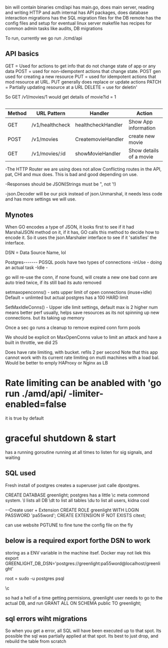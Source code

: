 bin will contain binaries 
cmd/api has main.go, does main server, reading and writing HTTP and auth
internal has API packages, does database interaction
migrations has the SQL migration files for the DB
remote has the config files and setup for eventual linux server
makefile has recipes for common admin tasks like audits, DB migrations

To run, currently we
go run ./cmd/api



## API basics

GET = Used for actions to get info that do not change state of app or any data
POST = used for non-idempotent actions that change state. POST gen used for creating a new resource
PUT = used for idempotent actions that mod resource at URL. PUT generally does replace or update actions
PATCH = Partially updating resource at a URL
DELETE = use for deletin'

So GET /v1/movies/1 would get details of movie?id = 1


## 
| Method | URL Pattern | Handler | Action |
|---|---|---|---|
| GET | /v1/healthcheck | healthcheckHandler | Show App information |
| POST | /v1/movies | CreatemovieHandler | create new movie |
|GET | /v1/movies/:id | showMovieHandler | Show details of a movie | 

-The HTTP Router we are using does not allow Conflicting routes in the API, pat, CHI and mux does. This is bad and good depending on use.

-Responses should be JSON(Strings must be ", not '!)

-json.Decoder will be our pick instead of json.Unmarshal, it needs less code and has more settings we will use.




## Mynotes
When GO encodes a type of JSON, it looks first to see if it had MarshalJSON method on it, if it has, GO calls this method to decide how to encode it. So it uses the json.Marshaler interface to see if it 'satisfies' the interface. 

DSN = Data Source Name, lol

Postgres-------
PGSQL pools have two types of connections
-inUse - doing an actual task
-Idle - 

go will re-use the conn, if none found, will create a new one
bad conn are auto tried twice, if its still bad its auto removed

setmaxopenconns() - sets upper limit of open connections (inuse+idle) Default = unlimted but actual postgres has a 100 HARD limit

SetMaxIdleConns() - Upper idle limit settings, default max is 2
higher num means better perf usually, helps save resources as its not spinning up new connections. but its taking up memory

Once a sec go runs a cleanup to remove expired conn form pools

We should be explicit on MaxOpenConns value to limit an attack and have a built in throttle, we did 25

Does have rate limiting, with bucket. refils 2 per second
Note that this app cannot work with its current rate limiting on mutli machines with a load bal. Would be better to emply HAProxy or Nginx as LB
# Rate limiting can be anabled with 'go run ./amd/api/ -limiter-enabled=false
it is true by default

# graceful shutdown & start 
has a running goroutine running at all times to listen for sig signals, and waiting

## SQL used

Fresh install of postgres creates a superuser just calle dpostgres. 

CREATE DATABASE greenlight;
postgres has a little \c meta commond system. 
\l lists all DB
\dt to list all tables
\du to list all users, kidna cool

--Create user + Extension
CREATE ROLE greenlight WITH LOGIN PASSWORD 'pa55word';
CREATE EXTENSION IF NOT EXISTS citext;

can use website PGTUNE to fine tune the config file on the fly
## below is a required export forthe DSN to work
storing as a ENV variable in the machine itsef. Docker may not liek this
export GREENLIGHT_DB_DSN='postgres://greenlight:pa55word@localhost/greenlight'
 
 root =
 sudo -u postgres psql

 \c <database name>

so had a hell of a time getting permisions,
greenlight user needs to go to the actual DB, and run 
GRANT ALL ON SCHEMA public TO greenlight;

## sql errors wiht migrations
So when you get a error, all SQL will have been executed up to that spot. Its possible the sql was partially applied at that spot. Its best to just drop, and rebuild the table from scratch
